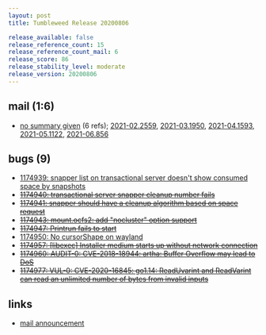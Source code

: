 ```yaml
---
layout: post
title: Tumbleweed Release 20200806

release_available: false
release_reference_count: 15
release_reference_count_mail: 6
release_score: 86
release_stability_level: moderate
release_version: 20200806
---
```


## mail (1:6)

- [no summary given](https://github.com/boombatower/tumbleweed-review/issues/10) (6 refs); [2021-02.2559](https://github.com/boombatower/tumbleweed-review/issues/10), [2021-03.1950](https://github.com/boombatower/tumbleweed-review/issues/10), [2021-04.1593](https://github.com/boombatower/tumbleweed-review/issues/10), [2021-05.1122](https://github.com/boombatower/tumbleweed-review/issues/10), [2021-06.856](https://github.com/boombatower/tumbleweed-review/issues/10)

## bugs (9)

<!--more-->

- [1174939: snapper list on transactional server doesn't show consumed space by snapshots](https://bugzilla.opensuse.org/show_bug.cgi?id=1174939)
- ~~[1174940: transactional server snapper cleanup number fails](https://bugzilla.opensuse.org/show_bug.cgi?id=1174940)~~
- ~~[1174941: snapper should have a cleanup algorithm based on space request](https://bugzilla.opensuse.org/show_bug.cgi?id=1174941)~~
- ~~[1174943: mount.ocfs2: add "nocluster" option support](https://bugzilla.opensuse.org/show_bug.cgi?id=1174943)~~
- ~~[1174947: Printrun fails to start](https://bugzilla.opensuse.org/show_bug.cgi?id=1174947)~~
- [1174950: No cursorShape on wayland](https://bugzilla.opensuse.org/show_bug.cgi?id=1174950)
- ~~[1174957: \[libexec\] Installer medium starts up without network connection](https://bugzilla.opensuse.org/show_bug.cgi?id=1174957)~~
- ~~[1174960: AUDIT-0: CVE-2018-18944: artha: Buffer Overflow may lead to DoS](https://bugzilla.opensuse.org/show_bug.cgi?id=1174960)~~
- ~~[1174977: VUL-0: CVE-2020-16845: go1.14: ReadUvarint and ReadVarint can read an unlimited number of bytes from invalid inputs](https://bugzilla.opensuse.org/show_bug.cgi?id=1174977)~~



## links

- [mail announcement](https://github.com/boombatower/tumbleweed-review/issues/10)
